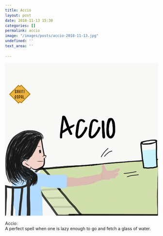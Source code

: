 ```yaml
---
title: Accio
layout: post
date: 2018-11-13 15:30
categories: []
permalink: accio
image: "/images/posts/accio-2018-11-13.jpg"
undefined: ''
text_area: ''

---
```

![](/images/posts/accio-2018-11-13.jpg)

Accio:   
A perfect spell when one is lazy enough to go and fetch a glass of water.   